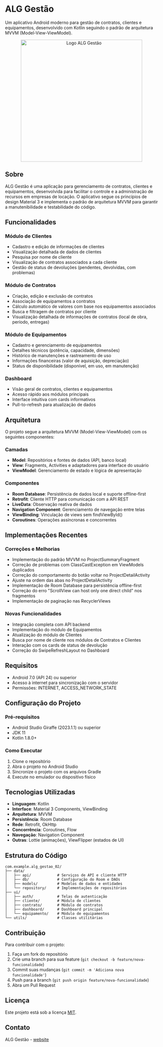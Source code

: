 ﻿# ALG Gestão

Um aplicativo Android moderno para gestão de contratos, clientes e equipamentos, desenvolvido com Kotlin seguindo o padrão de arquitetura MVVM (Model-View-ViewModel).

<p align="center">
    <img src="https://github.com/user-attachments/assets/515cc939-ff3a-48df-bd70-40b6f95ef59a" width="400" alt="Logo ALG Gestão">
</p>

## Sobre

ALG Gestão é uma aplicação para gerenciamento de contratos, clientes e equipamentos, desenvolvida para facilitar o controle e a administração de recursos em empresas de locação. O aplicativo segue os princípios de design Material 3 e implementa o padrão de arquitetura MVVM para garantir a manutenibilidade e testabilidade do código.

## Funcionalidades

### Módulo de Clientes
- Cadastro e edição de informações de clientes
- Visualização detalhada de dados de clientes 
- Pesquisa por nome de cliente
- Visualização de contratos associados a cada cliente
- Gestão de status de devoluções (pendentes, devolvidas, com problemas)

### Módulo de Contratos
- Criação, edição e exclusão de contratos
- Associação de equipamentos a contratos
- Cálculo automático de valores com base nos equipamentos associados
- Busca e filtragem de contratos por cliente
- Visualização detalhada de informações de contratos (local de obra, período, entregas)

### Módulo de Equipamentos
- Cadastro e gerenciamento de equipamentos
- Detalhes técnicos (potência, capacidade, dimensões)
- Histórico de manutenções e rastreamento de uso
- Informações financeiras (valor de aquisição, depreciação)
- Status de disponibilidade (disponível, em uso, em manutenção)

### Dashboard
- Visão geral de contratos, clientes e equipamentos
- Acesso rápido aos módulos principais
- Interface intuitiva com cards informativos
- Pull-to-refresh para atualização de dados

## Arquitetura

O projeto segue a arquitetura MVVM (Model-View-ViewModel) com os seguintes componentes:

### Camadas
- **Model**: Repositórios e fontes de dados (API, banco local)
- **View**: Fragments, Activities e adaptadores para interface do usuário
- **ViewModel**: Gerenciamento de estado e lógica de apresentação

### Componentes
- **Room Database**: Persistência de dados local e suporte offline-first
- **Retrofit**: Cliente HTTP para comunicação com a API REST
- **LiveData**: Observação reativa de dados
- **Navigation Component**: Gerenciamento de navegação entre telas
- **ViewBinding**: Vinculação de views sem findViewById()
- **Coroutines**: Operações assíncronas e concorrentes

## Implementações Recentes

### Correções e Melhorias
- Implementação do padrão MVVM no ProjectSummaryFragment
- Correção de problemas com ClassCastException em ViewModels duplicados
- Correção do comportamento do botão voltar no ProjectDetailActivity
- Ajuste na ordem das abas no ProjectDetailActivity
- Implementação de Room Database para persistência offline-first
- Correção do erro "ScrollView can host only one direct child" nos fragmentos
- Implementação de paginação nas RecyclerViews

### Novas Funcionalidades
- Integração completa com API backend
- Implementação do módulo de Equipamentos
- Atualização do módulo de Clientes
- Busca por nome de cliente nos módulos de Contratos e Clientes
- Interação com os cards de status de devolução
- Correção do SwipeRefreshLayout no Dashboard

## Requisitos

- Android 7.0 (API 24) ou superior
- Acesso à internet para sincronização com o servidor
- Permissões: INTERNET, ACCESS_NETWORK_STATE

## Configuração do Projeto

### Pré-requisitos
- Android Studio Giraffe (2023.1.1) ou superior
- JDK 11
- Kotlin 1.8.0+

### Como Executar
1. Clone o repositório
2. Abra o projeto no Android Studio
3. Sincronize o projeto com os arquivos Gradle
4. Execute no emulador ou dispositivo físico

## Tecnologias Utilizadas

- **Linguagem**: Kotlin
- **Interface**: Material 3 Components, ViewBinding
- **Arquitetura**: MVVM
- **Persistência**: Room Database
- **Rede**: Retrofit, OkHttp
- **Concorrência**: Coroutines, Flow
- **Navegação**: Navigation Component
- **Outras**: Lottie (animações), ViewFlipper (estados de UI)

## Estrutura do Código

```
com.example.alg_gestao_02/
├── data/
│   ├── api/            # Serviços de API e cliente HTTP
│   ├── db/             # Configuração do Room e DAOs
│   ├── models/         # Modelos de dados e entidades
│   └── repository/     # Implementações de repositórios
├── ui/
│   ├── auth/           # Telas de autenticação
│   ├── cliente/        # Módulo de clientes
│   ├── contrato/       # Módulo de contratos
│   ├── dashboard/      # Dashboard principal
│   └── equipamento/    # Módulo de equipamentos
└── utils/              # Classes utilitárias
```

## Contribuição

Para contribuir com o projeto:

1. Faça um fork do repositório
2. Crie uma branch para sua feature (`git checkout -b feature/nova-funcionalidade`)
3. Commit suas mudanças (`git commit -m 'Adiciona nova funcionalidade'`)
4. Push para a branch (`git push origin feature/nova-funcionalidade`)
5. Abra um Pull Request

## Licença

Este projeto está sob a licença [MIT](https://opensource.org/licenses/MIT).

## Contato

ALG Gestão - [website](https://alggestao.com.br)
